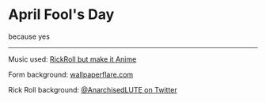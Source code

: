# April Fool's Day
because yes

___
Music used: [RickRoll but make it Anime](https://www.youtube.com/watch?v=lpiB2wMc49g)

Form background: [wallpaperflare.com](https://www.wallpaperflare.com/digital-digital-art-artwork-illustration-minimalism-simple-wallpaper-gjwxk)

Rick Roll background: [@AnarchisedLUTE on Twitter](https://twitter.com/AnarchisedLUTE/status/1636529853313826822/photo/1)
